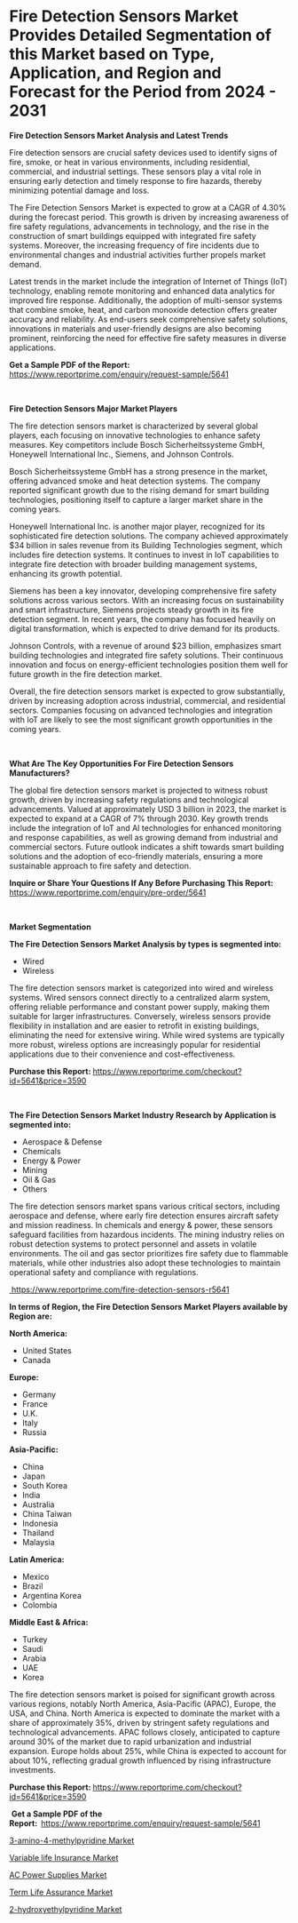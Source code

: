 <p><h1>Fire Detection Sensors Market Provides Detailed Segmentation of this Market based on Type, Application, and Region and Forecast for the Period from 2024 - 2031</h1></p><p><strong>Fire Detection Sensors Market Analysis and Latest Trends</strong></p>
<p><p>Fire detection sensors are crucial safety devices used to identify signs of fire, smoke, or heat in various environments, including residential, commercial, and industrial settings. These sensors play a vital role in ensuring early detection and timely response to fire hazards, thereby minimizing potential damage and loss. </p><p>The Fire Detection Sensors Market is expected to grow at a CAGR of 4.30% during the forecast period. This growth is driven by increasing awareness of fire safety regulations, advancements in technology, and the rise in the construction of smart buildings equipped with integrated fire safety systems. Moreover, the increasing frequency of fire incidents due to environmental changes and industrial activities further propels market demand.</p><p>Latest trends in the market include the integration of Internet of Things (IoT) technology, enabling remote monitoring and enhanced data analytics for improved fire response. Additionally, the adoption of multi-sensor systems that combine smoke, heat, and carbon monoxide detection offers greater accuracy and reliability. As end-users seek comprehensive safety solutions, innovations in materials and user-friendly designs are also becoming prominent, reinforcing the need for effective fire safety measures in diverse applications.</p></p>
<p><strong>Get a Sample PDF of the Report:&nbsp;</strong> <a href="https://www.reportprime.com/enquiry/request-sample/5641">https://www.reportprime.com/enquiry/request-sample/5641</a></p>
<p>&nbsp;</p>
<p><strong>Fire Detection Sensors Major Market Players</strong></p>
<p><p>The fire detection sensors market is characterized by several global players, each focusing on innovative technologies to enhance safety measures. Key competitors include Bosch Sicherheitssysteme GmbH, Honeywell International Inc., Siemens, and Johnson Controls.</p><p>Bosch Sicherheitssysteme GmbH has a strong presence in the market, offering advanced smoke and heat detection systems. The company reported significant growth due to the rising demand for smart building technologies, positioning itself to capture a larger market share in the coming years. </p><p>Honeywell International Inc. is another major player, recognized for its sophisticated fire detection solutions. The company achieved approximately $34 billion in sales revenue from its Building Technologies segment, which includes fire detection systems. It continues to invest in IoT capabilities to integrate fire detection with broader building management systems, enhancing its growth potential.</p><p>Siemens has been a key innovator, developing comprehensive fire safety solutions across various sectors. With an increasing focus on sustainability and smart infrastructure, Siemens projects steady growth in its fire detection segment. In recent years, the company has focused heavily on digital transformation, which is expected to drive demand for its products.</p><p>Johnson Controls, with a revenue of around $23 billion, emphasizes smart building technologies and integrated fire safety solutions. Their continuous innovation and focus on energy-efficient technologies position them well for future growth in the fire detection market.</p><p>Overall, the fire detection sensors market is expected to grow substantially, driven by increasing adoption across industrial, commercial, and residential sectors. Companies focusing on advanced technologies and integration with IoT are likely to see the most significant growth opportunities in the coming years.</p></p>
<p>&nbsp;</p>
<p><strong>What Are The Key Opportunities For Fire Detection Sensors Manufacturers?</strong></p>
<p><p>The global fire detection sensors market is projected to witness robust growth, driven by increasing safety regulations and technological advancements. Valued at approximately USD 3 billion in 2023, the market is expected to expand at a CAGR of 7% through 2030. Key growth trends include the integration of IoT and AI technologies for enhanced monitoring and response capabilities, as well as growing demand from industrial and commercial sectors. Future outlook indicates a shift towards smart building solutions and the adoption of eco-friendly materials, ensuring a more sustainable approach to fire safety and detection.</p></p>
<p><strong>Inquire or Share Your Questions If Any Before Purchasing This Report:</strong> <a href="https://www.reportprime.com/enquiry/pre-order/5641">https://www.reportprime.com/enquiry/pre-order/5641</a></p>
<p>&nbsp;</p>
<p><strong>Market Segmentation</strong></p>
<p><strong>The Fire Detection Sensors Market Analysis by types is segmented into:</strong></p>
<p><ul><li>Wired</li><li>Wireless</li></ul></p>
<p><p>The fire detection sensors market is categorized into wired and wireless systems. Wired sensors connect directly to a centralized alarm system, offering reliable performance and constant power supply, making them suitable for larger infrastructures. Conversely, wireless sensors provide flexibility in installation and are easier to retrofit in existing buildings, eliminating the need for extensive wiring. While wired systems are typically more robust, wireless options are increasingly popular for residential applications due to their convenience and cost-effectiveness.</p></p>
<p><strong>Purchase this Report:&nbsp;</strong><a href="https://www.reportprime.com/checkout?id=5641&price=3590">https://www.reportprime.com/checkout?id=5641&price=3590</a></p>
<p>&nbsp;</p>
<p><strong>The Fire Detection Sensors Market Industry Research by Application is segmented into:</strong></p>
<p><ul><li>Aerospace & Defense</li><li>Chemicals</li><li>Energy & Power</li><li>Mining</li><li>Oil & Gas</li><li>Others</li></ul></p>
<p><p>The fire detection sensors market spans various critical sectors, including aerospace and defense, where early fire detection ensures aircraft safety and mission readiness. In chemicals and energy & power, these sensors safeguard facilities from hazardous incidents. The mining industry relies on robust detection systems to protect personnel and assets in volatile environments. The oil and gas sector prioritizes fire safety due to flammable materials, while other industries also adopt these technologies to maintain operational safety and compliance with regulations.</p></p>
<p><a href="https://www.reportprime.com/fire-detection-sensors-r5641">&nbsp;https://www.reportprime.com/fire-detection-sensors-r5641</a></p>
<p><strong>In terms of Region, the Fire Detection Sensors Market Players available by Region are:</strong></p>
<p>
    <p> <strong> North America: </strong>
        <ul>
            <li>United States</li>
            <li>Canada</li>
        </ul>
        </p> 
    <p> <strong> Europe: </strong>
        <ul>
            <li>Germany</li>
            <li>France</li>
            <li>U.K.</li>
            <li>Italy</li>
            <li>Russia</li>
        </ul>
        </p> 
    <p> <strong> Asia-Pacific: </strong>
        <ul>
            <li>China</li>
            <li>Japan</li>
            <li>South Korea</li>
            <li>India</li>
            <li>Australia</li>
            <li>China Taiwan</li>
            <li>Indonesia</li>
            <li>Thailand</li>
            <li>Malaysia</li>
        </ul>
        </p> 
    <p> <strong> Latin America: </strong>
        <ul>
            <li>Mexico</li>
            <li>Brazil</li>
            <li>Argentina Korea</li>
            <li>Colombia</li>
        </ul>
        </p> 
    <p> <strong> Middle East & Africa: </strong>
        <ul>
            <li>Turkey</li>
            <li>Saudi</li>
            <li>Arabia</li>
            <li>UAE</li>
            <li>Korea</li>
        </ul>
    </p>
    </p>
<p><p>The fire detection sensors market is poised for significant growth across various regions, notably North America, Asia-Pacific (APAC), Europe, the USA, and China. North America is expected to dominate the market with a share of approximately 35%, driven by stringent safety regulations and technological advancements. APAC follows closely, anticipated to capture around 30% of the market due to rapid urbanization and industrial expansion. Europe holds about 25%, while China is expected to account for about 10%, reflecting gradual growth influenced by rising infrastructure investments.</p></p>
<p><strong>Purchase this Report: </strong><a href="https://www.reportprime.com/checkout?id=5641&price=3590">https://www.reportprime.com/checkout?id=5641&price=3590</a></p>
<p>&nbsp;<strong>Get a Sample PDF of the Report:&nbsp;&nbsp;</strong><a href="https://www.reportprime.com/enquiry/request-sample/5641">https://www.reportprime.com/enquiry/request-sample/5641</a></p>
<p><strong></strong></p>
<p><p><a href="https://issuu.com/reportprime-2/docs/3-amino-4-methylpyridine-market-siz_dca890ce7c72a9">3-amino-4-methylpyridine Market</a></p><p><a href="https://www.linkedin.com/pulse/navigating-global-variable-life-insurance-market-landscape-trends-x5lxf?trackingId=VSEADG6dSzaGUEqtYtocnA%3D%3D">Variable life Insurance Market</a></p><p><a href="https://github.com/provorikovar/Market-Research-Report-List-6/blob/main/ac-power-supplies-market.md">AC Power Supplies Market</a></p><p><a href="https://www.linkedin.com/pulse/how-term-life-assurance-market-evolve-growth-analysis-year-2024-1qxjf?trackingId=WJpmdrD0R3qrMsRqkmNAog%3D%3D">Term Life Assurance Market</a></p><p><a href="https://issuu.com/reportprime-2/docs/2-hydroxyethylpyridine-market-size-_163d5bdc7ba14d">2-hydroxyethylpyridine Market</a></p></p>